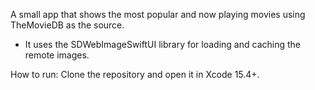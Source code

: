 A small app that shows the most popular and now playing movies using TheMovieDB as the source.
- It uses the SDWebImageSwiftUI library for loading and caching the remote images.

How to run: Clone the repository and open it in Xcode 15.4+.

